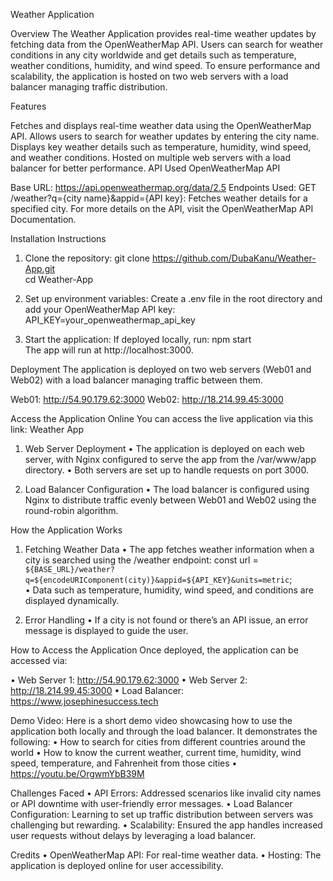 Weather Application

Overview
The Weather Application provides real-time weather updates by fetching data from the OpenWeatherMap API. Users can search for weather conditions in any city worldwide and get details such as temperature, weather conditions, humidity, and wind speed. To ensure performance and scalability, the application is hosted on two web servers with a load balancer managing traffic distribution.

Features

Fetches and displays real-time weather data using the OpenWeatherMap API.
Allows users to search for weather updates by entering the city name.
Displays key weather details such as temperature, humidity, wind speed, and weather conditions.
Hosted on multiple web servers with a load balancer for better performance.
API Used
OpenWeatherMap API

Base URL: https://api.openweathermap.org/data/2.5
Endpoints Used:
GET /weather?q={city name}&appid={API key}: Fetches weather details for a specified city.
For more details on the API, visit the OpenWeatherMap API Documentation.

Installation Instructions
1. Clone the repository: 
 git clone https://github.com/DubaKanu/Weather-App.git  
cd Weather-App  

2. Set up environment variables:
Create a .env file in the root directory and add your OpenWeatherMap API key:
API_KEY=your_openweathermap_api_key  

3. Start the application:
If deployed locally, run:
npm start  
The app will run at http://localhost:3000.

 Deployment
The application is deployed on two web servers (Web01 and Web02) with a load balancer managing traffic between them.

Web01: http://54.90.179.62:3000
Web02: http://18.214.99.45:3000

Access the Application Online
You can access the live application via this link: Weather App

1. Web Server Deployment
•	The application is deployed on each web server, with Nginx configured to serve the app from the /var/www/app directory.
•	Both servers are set up to handle requests on port 3000.

2. Load Balancer Configuration
•	The load balancer is configured using Nginx to distribute traffic evenly between Web01 and Web02 using the round-robin algorithm.

How the Application Works

1. Fetching Weather Data
•	The app fetches weather information when a city is searched using the /weather endpoint:
const url = `${BASE_URL}/weather?q=${encodeURIComponent(city)}&appid=${API_KEY}&units=metric`;  
•	Data such as temperature, humidity, wind speed, and conditions are displayed dynamically.

2. Error Handling
•	If a city is not found or there’s an API issue, an error message is displayed to guide the user.

How to Access the Application
Once deployed, the application can be accessed via:

•	Web Server 1: http://54.90.179.62:3000
•	Web Server 2: http://18.214.99.45:3000
•	Load Balancer: https://www.josephinesuccess.tech

Demo Video:
Here is a short demo video showcasing how to use the application both locally and through the load balancer. It demonstrates the following:
•	How to search for cities from different countries around the world
•	How to know the current weather, current time, humidity, wind speed, temperature, and Fahrenheit from those cities
•	https://youtu.be/OrgwmYbB39M

Challenges Faced
•	API Errors: Addressed scenarios like invalid city names or API downtime with user-friendly error messages.
•	Load Balancer Configuration: Learning to set up traffic distribution between servers was challenging but rewarding.
•	Scalability: Ensured the app handles increased user requests without delays by leveraging a load balancer.


Credits
•	OpenWeatherMap API: For real-time weather data.
•	Hosting: The application is deployed online for user accessibility.



